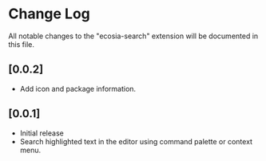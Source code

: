# Change Log

All notable changes to the "ecosia-search" extension will be documented in this file.

## [0.0.2]

- Add icon and package information.
## [0.0.1]

- Initial release
- Search highlighted text in the editor using command palette or context menu.